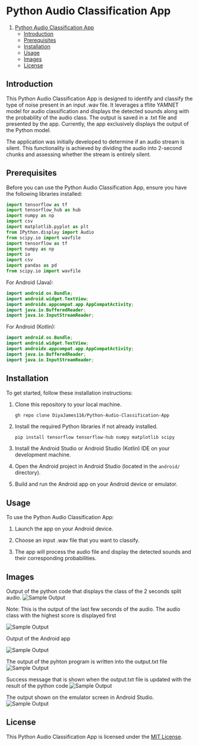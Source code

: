 # Python Audio Classification App

1. [Python Audio Classification App](#python-audio-classification-app)
   - [Introduction](#introduction)
   - [Prerequisites](#prerequisites)
   - [Installation](#installation)
   - [Usage](#usage)
   - [Images](#images)
   - [License](#license)

## Introduction

This Python Audio Classification App is designed to identify and classify the type of noise present in an input .wav file. It leverages a tflite YAMNET model for audio classification and displays the detected sounds along with the probability of the audio class. The output is saved in a .txt file and presented by the app. Currently, the app exclusively displays the output of the Python model.

The application was initially developed to determine if an audio stream is silent. This functionality is achieved by dividing the audio into 2-second chunks and assessing whether the stream is entirely silent.


## Prerequisites

Before you can use the Python Audio Classification App, ensure you have the following libraries installed:

```python
import tensorflow as tf
import tensorflow_hub as hub
import numpy as np
import csv
import matplotlib.pyplot as plt
from IPython.display import Audio
from scipy.io import wavfile
import tensorflow as tf
import numpy as np
import io
import csv
import pandas as pd
from scipy.io import wavfile
```

For Android (Java):
```java
import android.os.Bundle;
import android.widget.TextView;
import androidx.appcompat.app.AppCompatActivity;
import java.io.BufferedReader;
import java.io.InputStreamReader;
```

For Android (Kotlin):
```kotlin
import android.os.Bundle;
import android.widget.TextView;
import androidx.appcompat.app.AppCompatActivity;
import java.io.BufferedReader;
import java.io.InputStreamReader;
```

## Installation

To get started, follow these installation instructions:

1. Clone this repository to your local machine.
   ```
   gh repo clone DiyaJames116/Python-Audio-Classification-App
   ```

2. Install the required Python libraries if not already installed.
   ```bash
   pip install tensorflow tensorflow-hub numpy matplotlib scipy
   ```

3. Install the Android Studio or Android Studio (Kotlin) IDE on your development machine.

4. Open the Android project in Android Studio (located in the `android/` directory).

5. Build and run the Android app on your Android device or emulator.

## Usage

To use the Python Audio Classification App:

1. Launch the app on your Android device.

2. Choose an input .wav file that you want to classify.

3. The app will process the audio file and display the detected sounds and their corresponding probabilities.

## Images
 Output of the python code that displays the class of the 2 seconds split audio.
 ![Sample Output](./output/SC1.png)
 
 Note: This is the output of the last few seconds of the audio. The audio class with the highest score is displayed first
 
 ![Sample Output](./output/SC2.png)

Output of the Android app

![Sample Output](./output/c1.png)

The output of the pyhton program is written into the output.txt file
![Sample Output](./output/c2.png)

Success message that is shown when the output.txt file is updated with the result of the python code
![Sample Output](./output/c3.png)

The output shown on the emulator screen in Android Studio.
![Sample Output](./output/c4.png)

## License

This Python Audio Classification App is licensed under the [MIT License](LICENSE).

